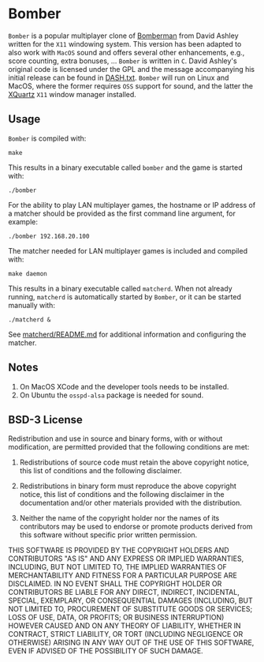 # Bomber

`Bomber` is a popular multiplayer clone of [Bomberman](https://en.wikipedia.org/wiki/Bomberman) from David Ashley written for the `X11` windowing system. This version has been adapted to also work with `MacOS` sound and offers several other enhancements, e.g., score counting, extra bonuses, ... `Bomber` is written in `C`. David Ashley's original code is licensed under the GPL and the message accompanying his initial release can be found in  [DASH.txt](DASH.txt). `Bomber` will run on Linux and MacOS, where the former requires `OSS` support for sound, and the latter the [XQuartz](https://www.xquartz.org) `X11` window manager installed.

## Usage

`Bomber` is compiled with:

```shell
make
```

This results in a binary executable called `bomber` and the game is started with:

```shell
./bomber
```

For the ability to play LAN multiplayer games, the hostname or IP address of a matcher should be provided as the first command line argument, for example:

```shell
./bomber 192.168.20.100
```

The matcher needed for LAN multiplayer games is included and compiled with:

```shell
make daemon
```

This results in a binary executable called `matcherd`. When not already running, `matcherd` is automatically started by `Bomber`, or it can be started manually with:

```shell
./matcherd &
```

See [matcherd/README.md](matcherd/README.md) for additional information and configuring the matcher.

## Notes

1. On MacOS XCode and the developer tools needs to be installed.
2. On Ubuntu the `osspd-alsa` package is needed for sound.

## BSD-3 License

Redistribution and use in source and binary forms, with or without modification, are permitted provided that the following conditions are met:

1. Redistributions of source code must retain the above copyright notice, this list of conditions and the following disclaimer.

2. Redistributions in binary form must reproduce the above copyright notice, this list of conditions and the following disclaimer in the documentation and/or other materials provided with the distribution.

3. Neither the name of the copyright holder nor the names of its contributors may be used to endorse or promote products derived from this software without specific prior written permission.

THIS SOFTWARE IS PROVIDED BY THE COPYRIGHT HOLDERS AND CONTRIBUTORS "AS IS" AND ANY EXPRESS OR IMPLIED WARRANTIES, INCLUDING, BUT NOT LIMITED TO, THE IMPLIED WARRANTIES OF MERCHANTABILITY AND FITNESS FOR A PARTICULAR PURPOSE ARE DISCLAIMED. IN NO EVENT SHALL THE COPYRIGHT HOLDER OR CONTRIBUTORS BE LIABLE FOR ANY DIRECT, INDIRECT, INCIDENTAL, SPECIAL, EXEMPLARY, OR CONSEQUENTIAL DAMAGES (INCLUDING, BUT NOT LIMITED TO, PROCUREMENT OF SUBSTITUTE GOODS OR SERVICES; LOSS OF USE, DATA, OR PROFITS; OR BUSINESS INTERRUPTION) HOWEVER CAUSED AND ON ANY THEORY OF LIABILITY, WHETHER IN CONTRACT, STRICT LIABILITY, OR TORT (INCLUDING NEGLIGENCE OR OTHERWISE) ARISING IN ANY WAY OUT OF THE USE OF THIS SOFTWARE, EVEN IF ADVISED OF THE POSSIBILITY OF SUCH DAMAGE.
